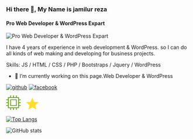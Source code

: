 ### Hi there 👋, My Name is jamilur reza
#### Pro Web Developer & WordPress Expart
![Pro Web Developer & WordPress Expart](https://scontent.fdac24-1.fna.fbcdn.net/v/t39.30808-6/441061364_416134091302692_1339093569932296652_n.jpg?stp=dst-jpg_s960x960&_nc_cat=100&ccb=1-7&_nc_sid=5f2048&_nc_eui2=AeE4b4hODJ-JIXjSSeqHzKWrHc7duR5LvzAdzt25Hku_MK-KvB770oQy20J0lcGIQ9i0lN6D4DL3Segsqo_WzkL_&_nc_ohc=Xz5UgtbyhF8Q7kNvgHVVohg&_nc_ht=scontent.fdac24-1.fna&oh=00_AYBHboAZ5n7xL_b7hD7WRR1sOjasEtRn9UIRnzXsCMt7JQ&oe=6647DB6F)

I have 4 years of experience in web development & WordPress. so I can do all kinds of web making and developing for business projects. 

Skills:  JS / HTML / CSS / PHP / Bootstraps / Jquery / WordPress

- 🔭 I’m currently working on this page.Web Developer & WordPress 


[<img src='https://cdn.jsdelivr.net/npm/simple-icons@3.0.1/icons/github.svg' alt='github' height='40'>](https://github.com/https://github.com/rezanobon)  [<img src='https://cdn.jsdelivr.net/npm/simple-icons@3.0.1/icons/facebook.svg' alt='facebook' height='40'>](https://www.facebook.com/https://www.facebook.com/jamilurnobin)  

<a href='https://docs.github.com/en/developers'><img src='https://raw.githubusercontent.com/acervenky/animated-github-badges/master/assets/devbadge.gif' width='40' height='40'></a> <a href='https://stars.github.com/'><img src='https://raw.githubusercontent.com/acervenky/animated-github-badges/master/assets/starbadge.gif' width='35' height='35'></a> 

[![Top Langs](https://github-readme-stats.vercel.app/api/top-langs/?username=https://github.com/rezanobon)](https://github.com/anuraghazra/github-readme-stats)

![GitHub stats](https://github-readme-stats.vercel.app/api?username=https://github.com/rezanobon&show_icons=true)  

